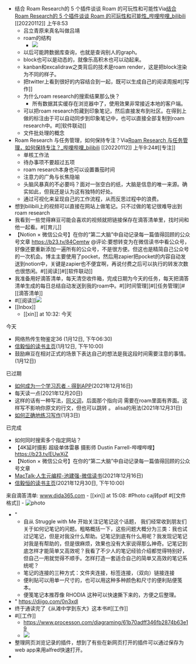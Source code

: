 - 结合 Roam Research的 5 个插件谈谈 Roam 的可玩性和可能性Via[结合 Roam Research的 5 个插件谈谈 Roam 的可玩性和可能性_哔哩哔哩_bilibili](https://www.bilibili.com/video/BV1hZ4y1S7jP?spm_id_from=333.999.0.0) [[20220112]] 上午8:53
    - 吕立青原来真名叫做吕靖
    - roam的结构
        - ![](https://firebasestorage.googleapis.com/v0/b/firescript-577a2.appspot.com/o/imgs%2Fapp%2Fxinyiheng%2F8y_AUwPaID.png?alt=media&token=811e8833-d5ee-4945-b1a7-d6dcd76c94ed)
    - 以后可能跨数据库查询，也就是查询别人的graph。
    - block也可以是动态的，就像乐高积木也可以动起来。
    - kanban和excalidraw之类背后的技术是roam render，这是把block渲染为不同的样子。
    - 把twitter上看到很好的内容结合到一起，既可以生成自己的阅读周报#[[写作]]
    - 为什么roam research的搜索结果那么快？
        - 所有数据其实缓存在浏览器中了，使用效果非常接近本地的客户端。
    - 可以把roam research剪藏到印象笔记，然后直接发布到社区。在得到上做的标注由于可以自动同步到印象笔记中，也可以直接全部复制到roam research中。#[[软件联动]]
    - 文件批处理的概念
- Roam Research 与任务管理，如何保持专注？Via[Roam Research 与任务管理，如何保持专注？_哔哩哔哩_bilibili](https://www.bilibili.com/video/BV1zS4y1Z7io?spm_id_from=333.999.0.0) [[20220112]] 上午9:24#[[专注]]
    - 单核工作法
    - 待办事项不要超过五项
    - roam research本身也可以设置番茄时间
    - 注意力的广角与长焦隐喻
    - 头脑风暴真的不必要吗？面对一张空白的纸，大脑是信息的唯一来源。确实如此，但我还是认为这有独特的好处。
    - 通过可视化来呈现自己的工作流程，从而反思过程中的浪费。
- 想到bilibili上的视频可以直接在网站上做笔记。只不过做的笔记很难导出到roam research
- 我看到一些觉得麻豆可能会喜欢的视频就把链接保存在滴答清单里，找时间和他一起看。#[[育儿]]
- 【Notion × 微信公众号】在你的“第二大脑”中自动记录每一篇值得回顾的公众号文章 https://b23.tv/84Cemtw @评论:要想转变为在微信读书中看公众号，好像还要重新添加一遍所有的公众号，不是很方便。但这也是精简自己公众号的一次机会。博主主要使用了pocket，然后用zapier把pocket的内容自动发送到notion中，关键是zapier也不便宜啊，再说付费之后可以执行的转发次数也很悠闲。#[[阅读]]#[[软件联动]]
- 我准备用好滴答清单，每天清空收件箱，完成日期为今天的任务，每天把滴答清单生成的每日总结自动发送到我的roam中。#[[时间管理]]#[[任务管理]]#[[滴答清单]]
- #[[阅读]]![](https://firebasestorage.googleapis.com/v0/b/firescript-577a2.appspot.com/o/imgs%2Fapp%2Fxinyiheng%2FCPifeHGvp2.png?alt=media&token=ebd53889-176f-479a-b2d8-7a980dc3c4ec)
- [[Inbox]]
    - [[xin]] at 10:32: 今天

今天
- 网络热传生物鉴定36  (1月12日, 下午06:30)
- [信毅恒的读书主页](https://book.douban.com/mine)(1月12日, 下午10:00)
- 鼓励麻豆在相对正式的场景下表达自己的想法是我这段时间需要注意的事情。(1月12日)

已过期
- [如何成为一个学习忍者 - 得到APP](https://www.dedao.cn/reader?id=JBpM1nLOerPa1XOp27zqQ8KGR56loVWrka3dLygv94jYmnENDxAMZJBkbNzEblgQ&source=douban)(2021年12月16日)
- 每天读一点(2021年12月20日)
- 这样的话有一种写法，[同义词]([[指向词]])，后面那个指向词 需要在roam里面有界面。这样写不影响你原文的行文，但也可以跳转 。 alisa的用法(2021年12月31日)
- [如何正确地练习写作](https://mp.weixin.qq.com/s/IDOurrBQyeD_2SnoAPam0A)(1月3日)

已完成
- 如何同时搜索多个指定网站？
- 【4K延时摄影 超级单体雷暴 摄影师 Dustin Farrell-哔哩哔哩】https://b23.tv/EUwXjZ
- 【Notion × 微信公众号】在你的“第二大脑”中自动记录每一篇值得回顾的公众号文章
- [MacTalk·人生元编程-池建强-微信读书](https://weread.qq.com/web/reader/f66325405c4f7cf66f11365k45c322601945c48cce2e120)(2021年12月16日)
- [信毅恒的读书主页](https://book.douban.com/mine)(2021年12月30日, 下午10:00)

来自滴答清单:
www.dida365.com
    - [[xin]] at 15:08: #Photo caj转pdf #[[文件格式]]
        - ![photo](https://firebasestorage.googleapis.com/v0/b/firescript-577a2.appspot.com/o/imgs%2Fapp%2Fxinyiheng%2F0XRFHBtoa?alt=media&token=208d9ddd-5a3b-4ed8-97f3-fa7598759e8b)
- "
    - 自从 Struggle with Me 开始关注记笔记这个话题， 我们经常收到朋友们关于如何记笔记的问题。粗略概括一下，这些问题大概分为三类：我也试过记笔记，但是对我没什么帮助。记笔记到底有什么用呢？我发现记笔记对我是有帮助的，但是很麻烦，效果也没有大家说得那么神奇。记笔记到底怎样才能简单又高效呢？我看了不少人的笔记经验介绍都觉得特别好，但自己一用就觉得不顺手。怎样打造一套适合自己的简单又高效的笔记系统呢？
    - 笔记的连接的三种方式：文件夹连接，标签连接，（双向）链接连接
    - 便利贴可以用单一尺寸的，也可以用这种多种颜色和尺寸的便利贴便笺本。
    - 便笺笔记本推荐像 RHODIA 这种可以快速撕下来的，方便之后整理。
- " https://diigo.com/0n3xdl
- 终于通读完了《从滩中学到东大》这本书#[[工作]]
- #[[工作]]
    - https://www.processon.com/diagraming/61b70adff346fb2874b63e19
    - ![](https://firebasestorage.googleapis.com/v0/b/firescript-577a2.appspot.com/o/imgs%2Fapp%2Fxinyiheng%2FiwSLxYUmPd.png?alt=media&token=27881885-fe64-4874-9f41-f19bb39c8d39)
- 整理网页浏览记录的插件，想到了有些在新网页打开的插件可以通过保存为web app来用alfred快速打开。
- 
